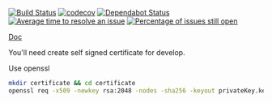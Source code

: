 [![Build Status](https://travis-ci.org/eGroupAI/egroup-material.svg?branch=master)](https://travis-ci.org/eGroupAI/egroup-material)
[![codecov](https://codecov.io/gh/eGroupAI/egroup-material/branch/master/graph/badge.svg)](https://codecov.io/gh/eGroupAI/egroup-material)
[![Dependabot Status](https://api.dependabot.com/badges/status?host=github&repo=eGroupAI/egroup-material)](https://dependabot.com)
[![Average time to resolve an issue](http://isitmaintained.com/badge/resolution/eGroupAI/egroup-material.svg)](http://isitmaintained.com/project/eGroupAI/egroup-material "Average time to resolve an issue")
[![Percentage of issues still open](http://isitmaintained.com/badge/open/eGroupAI/egroup-material.svg)](http://isitmaintained.com/project/eGroupAI/egroup-material "Percentage of issues still open")

[Doc](https://egroupai.github.io/egroup-material)

You'll need create self signed certificate for develop. 

Use openssl

```sh
mkdir certificate && cd certificate
openssl req -x509 -newkey rsa:2048 -nodes -sha256 -keyout privateKey.key -out certificate.crt
```
